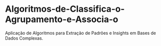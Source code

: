 # Algoritmos-de-Classifica-o-Agrupamento-e-Associa-o
Aplicação de Algoritmos para Extração de Padrões e Insights em Bases de Dados Complexas.
